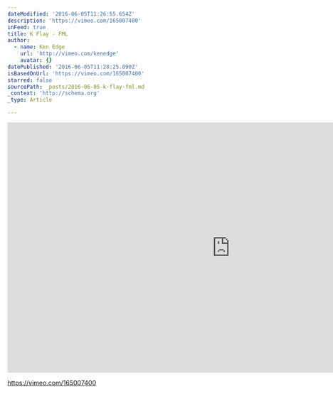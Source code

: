 ```yaml
---
dateModified: '2016-06-05T11:26:55.654Z'
description: 'https://vimeo.com/165007400'
inFeed: true
title: K Flay - FML
author:
  - name: Ken Edge
    url: 'http://vimeo.com/kenedge'
    avatar: {}
datePublished: '2016-06-05T11:28:25.890Z'
isBasedOnUrl: 'https://vimeo.com/165007400'
starred: false
sourcePath: _posts/2016-06-05-k-flay-fml.md
_context: 'http://schema.org'
_type: Article

---
```

<iframe src="https://cdn.embedly.com/widgets/media.html?src=https%3A%2F%2Fplayer.vimeo.com%2Fvideo%2F165007400&amp;url=https%3A%2F%2Fvimeo.com%2F165007400&amp;image=http%3A%2F%2Fi.vimeocdn.com%2Fvideo%2F568754364_1280.jpg&amp;key=b7d04c9b404c499eba89ee7072e1c4f7&amp;type=text%2Fhtml&amp;schema=vimeo" width="1000" height="563" scrolling="no" frameborder="0" allowfullscreen="" style=""></iframe>

https://vimeo.com/165007400